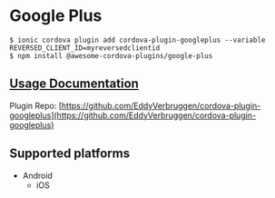 # Google Plus

```text
$ ionic cordova plugin add cordova-plugin-googleplus --variable REVERSED_CLIENT_ID=myreversedclientid
$ npm install @awesome-cordova-plugins/google-plus
```

## [Usage Documentation](https://danielsogl.gitbook.io/awesome-cordova-plugins/plugins/google-plus/)

Plugin Repo: [https://github.com/EddyVerbruggen/cordova-plugin-googleplus](https://github.com/EddyVerbruggen/cordova-plugin-googleplus)

## Supported platforms

* Android
  * iOS

